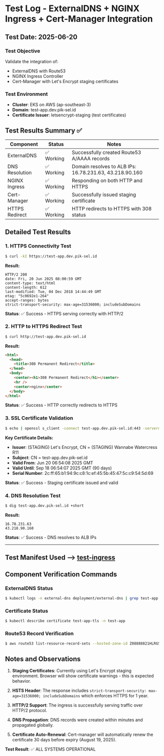 # Test Log - ExternalDNS + NGINX Ingress + Cert-Manager Integration

## Test Date: 2025-06-20

### Test Objective

Validate the integration of:

- ExternalDNS with Route53
- NGINX Ingress Controller
- Cert-Manager with Let's Encrypt staging certificates

### Test Environment

- **Cluster**: EKS on AWS (ap-southeast-3)
- **Domain**: test-app.dev.pik-sel.id
- **Certificate Issuer**: letsencrypt-staging (test certificates)

## Test Results Summary ✅

| Component      | Status     | Notes                                                   |
| -------------- | ---------- | ------------------------------------------------------- |
| ExternalDNS    | ✅ Working | Successfully created Route53 A/AAAA records             |
| DNS Resolution | ✅ Working | Domain resolves to ALB IPs: 16.78.231.63, 43.218.90.160 |
| NGINX Ingress  | ✅ Working | Responding on both HTTP and HTTPS                       |
| Cert-Manager   | ✅ Working | Successfully issued staging certificate                 |
| HTTPS Redirect | ✅ Working | HTTP redirects to HTTPS with 308 status                 |

## Detailed Test Results

### 1. HTTPS Connectivity Test

```bash
$ curl -kI https://test-app.dev.pik-sel.id
```

**Result:**

```
HTTP/2 200
date: Fri, 20 Jun 2025 08:00:59 GMT
content-type: text/html
content-length: 612
last-modified: Tue, 04 Dec 2018 14:44:49 GMT
etag: "5c0692e1-264"
accept-ranges: bytes
strict-transport-security: max-age=31536000; includeSubDomains
```

**Status**: ✅ Success - HTTPS serving correctly with HTTP/2

### 2. HTTP to HTTPS Redirect Test

```bash
$ curl http://test-app.dev.pik-sel.id
```

**Result:**

```html
<html>
  <head>
    <title>308 Permanent Redirect</title>
  </head>
  <body>
    <center><h1>308 Permanent Redirect</h1></center>
    <hr />
    <center>nginx</center>
  </body>
</html>
```

**Status**: ✅ Success - HTTP correctly redirects to HTTPS

### 3. SSL Certificate Validation

```bash
$ echo | openssl s_client -connect test-app.dev.pik-sel.id:443 -servername test-app.dev.pik-sel.id 2>/dev/null | openssl x509 -noout -text
```

**Key Certificate Details:**

- **Issuer**: (STAGING) Let's Encrypt, CN = (STAGING) Wannabe Watercress R11
- **Subject**: CN = test-app.dev.pik-sel.id
- **Valid From**: Jun 20 06:54:08 2025 GMT
- **Valid Until**: Sep 18 06:54:07 2025 GMT (90 days)
- **Serial Number**: 2c:ff:65:b1:94:9c:c8:1c:ef:45:5b:45:47:5c:c9:54:5d:69

**Status**: ✅ Success - Staging certificate issued and valid

### 4. DNS Resolution Test

```bash
$ dig test-app.dev.pik-sel.id +short
```

**Result:**

```
16.78.231.63
43.218.90.160
```

**Status**: ✅ Success - DNS resolves to ALB IPs

---

## Test Manifest Used --> [test-ingress](../ingress-externaldns-test.yaml)

## Component Verification Commands

### ExternalDNS Status

```bash
$ kubectl logs -n external-dns deployment/external-dns | grep test-app
```

### Certificate Status

```bash
$ kubectl describe certificate test-app-tls -n test-app
```

### Route53 Record Verification

```bash
$ aws route53 list-resource-record-sets --hosted-zone-id Z08888821HLRG5A9ZRTER --query "ResourceRecordSets[?Name=='test-app.dev.pik-sel.id.']"
```

## Notes and Observations

1. **Staging Certificates**: Currently using Let's Encrypt staging environment. Browser will show certificate warnings - this is expected behavior.

2. **HSTS Header**: The response includes `strict-transport-security: max-age=31536000; includeSubDomains` which enforces HTTPS for 1 year.

3. **HTTP/2 Support**: The ingress is successfully serving traffic over HTTP/2 protocol.

4. **DNS Propagation**: DNS records were created within minutes and propagated globally.

5. **Certificate Auto-Renewal**: Cert-manager will automatically renew the certificate 30 days before expiry (August 19, 2025).

**Test Result**: ✅ ALL SYSTEMS OPERATIONAL
